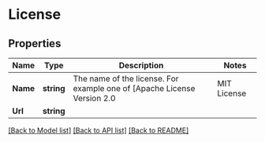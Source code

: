 # License

## Properties
Name | Type | Description | Notes
------------ | ------------- | ------------- | -------------
**Name** | **string** | The name of the license. For example one of [Apache License Version 2.0 | MIT License | BSD License | Proprietary] | 
**Url** | **string** |  | 

[[Back to Model list]](../README.md#documentation-for-models) [[Back to API list]](../README.md#documentation-for-api-endpoints) [[Back to README]](../README.md)


